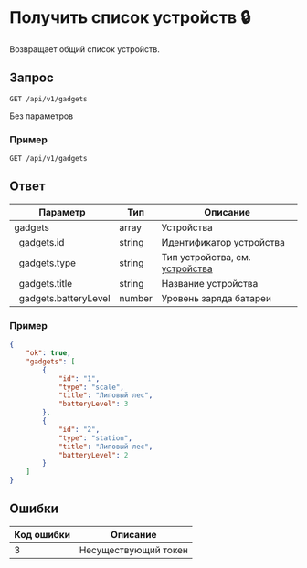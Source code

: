 # Получить список устройств :lock:

Возвращает общий список устройств.

## Запрос

`GET /api/v1/gadgets`

Без параметров

### Пример
`GET /api/v1/gadgets`

## Ответ

| Параметр                         | Тип    | Описание                                           |
|----------------------------------|--------|----------------------------------------------------|
| gadgets                          | array  | Устройства                                         |
| &nbsp;&nbsp;gadgets.id           | string | Идентификатор устройства                           |
| &nbsp;&nbsp;gadgets.type         | string | Тип устройства, см. [устройства](index.md) |
| &nbsp;&nbsp;gadgets.title        | string | Название устройства                                |
| &nbsp;&nbsp;gadgets.batteryLevel | number | Уровень заряда батареи                             |

### Пример
```JSON
{
    "ok": true,
    "gadgets": [
        {
            "id": "1",
            "type": "scale",
            "title": "Липовый лес",
            "batteryLevel": 3
        },
        {
            "id": "2",
            "type": "station",
            "title": "Липовый лес",
            "batteryLevel": 2
        } 
    ]
}
```

## Ошибки
| Код ошибки | Описание                               |
|------------|----------------------------------------|
| 3          | Несуществующий токен                   |

